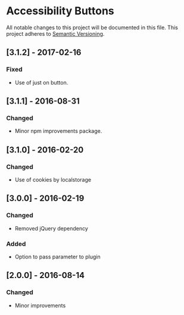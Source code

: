 # Accessibility Buttons
All notable changes to this project will be documented in this file.
This project adheres to [Semantic Versioning](http://semver.org/).

## [3.1.2] - 2017-02-16

### Fixed
- Use of just on button.


## [3.1.1] - 2016-08-31

### Changed
- Minor npm improvements package.


## [3.1.0] - 2016-02-20

### Changed
- Use of cookies by localstorage


## [3.0.0] - 2016-02-19

### Changed
- Removed jQuery dependency

### Added
- Option to pass parameter to plugin

## [2.0.0] - 2016-08-14

### Changed
- Minor improvements
